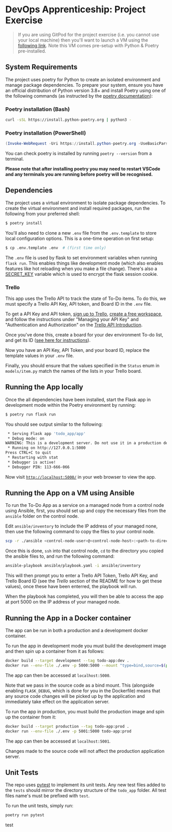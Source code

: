 # DevOps Apprenticeship: Project Exercise

> If you are using GitPod for the project exercise (i.e. you cannot use your local machine) then you'll want to launch a VM using the [following link](https://gitpod.io/#https://github.com/CorndelWithSoftwire/DevOps-Course-Starter). Note this VM comes pre-setup with Python & Poetry pre-installed.

## System Requirements

The project uses poetry for Python to create an isolated environment and manage package dependencies. To prepare your system, ensure you have an official distribution of Python version 3.8+ and install Poetry using one of the following commands (as instructed by the [poetry documentation](https://python-poetry.org/docs/#system-requirements)):

### Poetry installation (Bash)

```bash
curl -sSL https://install.python-poetry.org | python3 -
```

### Poetry installation (PowerShell)

```powershell
(Invoke-WebRequest -Uri https://install.python-poetry.org -UseBasicParsing).Content | py -
```

You can check poetry is installed by running `poetry --version` from a terminal.

**Please note that after installing poetry you may need to restart VSCode and any terminals you are running before poetry will be recognised.**

## Dependencies

The project uses a virtual environment to isolate package dependencies. To create the virtual environment and install required packages, run the following from your preferred shell:

```bash
$ poetry install
```

You'll also need to clone a new `.env` file from the `.env.template` to store local configuration options. This is a one-time operation on first setup:

```bash
$ cp .env.template .env  # (first time only)
```

The `.env` file is used by flask to set environment variables when running `flask run`. This enables things like development mode (which also enables features like hot reloading when you make a file change). There's also a [SECRET_KEY](https://flask.palletsprojects.com/en/2.3.x/config/#SECRET_KEY) variable which is used to encrypt the flask session cookie.


### Trello

This app uses the Trello API to track the state of To-Do items. To do this, we must specify a Trello API Key, API token, and Board ID in the `.env` file.

To get a API Key and API token, [sign up to Trello](https://trello.com/signup), [create a free workspace](https://support.atlassian.com/trello/docs/creating-a-new-workspace/), and follow the instructions under "Managing your API Key" and "Authentication and Authorization" on the [Trello API Introduction](https://developer.atlassian.com/cloud/trello/guides/rest-api/api-introduction/#your-first-api-call).

Once you've done this, create a board for your dev environment To-do list, and get its ID ([see here for instructions](https://developer.atlassian.com/cloud/trello/guides/rest-api/api-introduction/#your-first-api-call)).

Now you have an API Key, API Token, and your board ID, replace the template values in your `.env` file.

Finally, you should ensure that the values specified in the `Status` enum in `models/item.py` match the names of the lists in your Trello board.

## Running the App locally

Once the all dependencies have been installed, start the Flask app in development mode within the Poetry environment by running:
```bash
$ poetry run flask run
```

You should see output similar to the following:
```bash
 * Serving Flask app 'todo_app/app'
 * Debug mode: on
WARNING: This is a development server. Do not use it in a production deployment. Use a production WSGI server instead.
 * Running on http://127.0.0.1:5000
Press CTRL+C to quit
 * Restarting with stat
 * Debugger is active!
 * Debugger PIN: 113-666-066
```
Now visit [`http://localhost:5000/`](http://localhost:5000/) in your web browser to view the app.

## Running the App on a VM using Ansible

To run the To-Do App as a service on a managed node from a control node using Ansible, first, you should set up and copy the necessary files from the `ansible` folder on the control node.

Edit `ansible/inventory` to include the IP address of your managed none, then use the following command to copy the files to your control node.
```sh
scp -r ./ansible <control-node-user>@<control-node-host>:<path-to-directory-you-would-like-to-copy-to>
```

Once this is done, `ssh` into that control node, `cd` to the directory you copied the ansible files to, and run the following command:
```sh
ansible-playbook ansible/playbook.yaml -i ansible/inventory
```

This will then prompt you to enter a Trello API Token, Trello API Key, and Trello Board ID (see the *Trello* section of the README for how to get these values), once these have been enterred, the playbook will run.

When the playbook has completed, you will then be able to access the app at port 5000 on the IP address of your managed node.

## Running the App in a Docker container

The app can be run in both a production and a development docker container.

To run the app in development mode you must build the development image and then spin up a container from it as follows:

```bash
docker build --target development --tag todo-app:dev .
docker run --env-file ./.env -p 5000:5000 --mount "type=bind,source=$(pwd)/todo_app,target=/opt/todo_app/todo_app" --detach todo-app:dev
```

The app can then be accessed at `localhost:5000`.

Note that we pass in the source code as a bind mount. This (alongside enabling `FLASK_DEBUG`, which is done for you in the Dockerfile) means that any source code changes will be picked up by the application and immediately take effect on the application server.

To run the app in production, you must build the production image and spin up the container from it:

```bash
docker build --target production --tag todo-app:prod .
docker run --env-file ./.env -p 5001:5000 todo-app:prod
```
The app can then be accessed at `localhost:5001`.

Changes made to the source code will not affect the production application server.

## Unit Tests

The repo uses [pytest](https://docs.pytest.org/en/8.0.x/) to implement its unit tests. Any new test files added to the `tests`
should mirror the directory structure of the `todo_app` folder. All test files name's must be prefixed with `test`.

To run the unit tests, simply run:
```bash
poetry run pytest
```

test